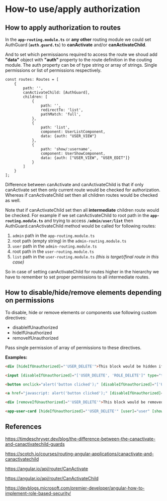 # How-to use/apply authorization



## How to apply authorization to routes

In the **`app-routing.module.ts`** or **any other** routing module we could set AuthGuard (**`auth.guard.ts`**) to **canActivate** and/or **canActivateChild**.

And to set which permissiaons required to access the route we shoud add **"data"** object with **"auth"** property to the route definition in the couting module. The auth property can be of type string or array of strings. Single permissions or list of permissions respectively.

```
const routes: Routes = [
    {
        path: '',
        canActivateChild: [AuthGuard],
        children: [
            {
                path: '',
                redirectTo: 'list',
                pathMatch: 'full',
            },
            {
                path: 'list',
                component: UserListComponent,
                data: {auth: "USER_VIEW"}
            },
            {
                path: 'show/:username',
                component: UserShowComponent,
                data: {auth: ["USER_VIEW", "USER_EDIT"]}
            }
        ]
    }
];
```

Difference between canActivate and canActivateChild is that if only canActivate set then only current route would be checked for authorization. Whereas if canActivateChild set then all children routes would be checked as well.

Note that if canActivateChild set then all **intermediate** children route would be checked.
For example if we set canActivateChild to root path in the **`app-routing.module.ts`** and trying to access **`/admin/user/list`** then AuthGuard.canActivateChild method would be called for following routes:

1. `admin` path in the `app-routing.module.ts`
2. root path (empty string) in the `admin-routing.module.ts`
3. `user` path in the `admin-routing.module.ts`
4. root path in the `user-routing.module.ts`
5. `list` path in the `user-routing.module.ts` *(this is target/final route in this case)*

So in case of setting canActivateChild for routes higher in the hierarchy we have to remember to set proper permissions to all intermediate routes.



## How to disable/hide/remove elements depending on permissions

To disable, hide or remove elements or components use following custom directives:

- disableIfUnauthorized
- hideIfUnauthorized
- removeIfUnauthorized

Pass single permission of array of permissions to these directives.

**Examples:**

```html
<div [hideIfUnauthorized]="'USER_DELETE'">This block would be hidden if user have no USER_DELETE permission.</div>
```

```html
<input [disableIfUnauthorized]="['USER_DELETE', 'ROLE_DELETE']" type="text" value="This input would be disabled if user does not have USER_DELETE or ROLE_DELETE permission." />
```

```html
<button onclick="alert('button clicked');" [disableIfUnauthorized]="['USER_DELETE', 'ROLE_DELETE']" class="btn btn-info">Button disabled</button>
```

```html
<a href="javascript: alert('button clicked');" [disableIfUnauthorized]="['USER_DELETE', 'ROLE_DELETE']" class="btn btn-info">Link button disabled</a>
```

```html
<div [removeIfUnauthorized]="'USER_DELETE'">This block would be removed from DOM if user have no USER_DELETE permission.</div>
```

```html
<app-user-card [hideIfUnauthorized]="'USER_DELETE'" [user]="user" [showMenu]="true"></app-user-card>
```



## References

https://timdeschryver.dev/blog/the-difference-between-the-canactivate-and-canactivatechild-guards

https://scotch.io/courses/routing-angular-applications/canactivate-and-canactivatechild

https://angular.io/api/router/CanActivate

https://angular.io/api/router/CanActivateChild

https://devblogs.microsoft.com/premier-developer/angular-how-to-implement-role-based-security/





